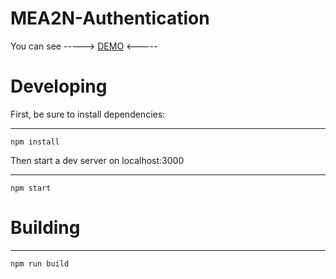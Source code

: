 # MEA2N-Authentication


You can see -----> [DEMO](https://meanng2.herokuapp.com/messages) <-----

# Developing

First, be sure to install dependencies:

---
    npm install

Then start a dev server on localhost:3000

---
    npm start

# Building

---
    npm run build

